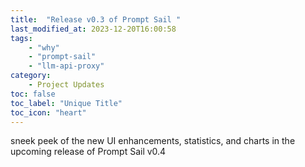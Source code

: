 ```yaml
---
title:  "Release v0.3 of Prompt Sail "
last_modified_at: 2023-12-20T16:00:58
tags: 
    - "why"
    - "prompt-sail" 
    - "llm-api-proxy"
category: 
    - Project Updates
toc: false
toc_label: "Unique Title"
toc_icon: "heart"
---
```


sneek peek of the  new UI enhancements, statistics, and charts in the upcoming release of Prompt Sail v0.4
